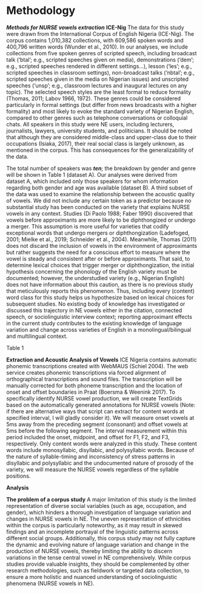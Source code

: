 
# Methodology
***Methods for NURSE vowels extraction***
**ICE-Nig**
The data for this study were drawn from the International Corpus of English Nigeria (ICE-Nig). The corpus contains 1,010,382 collections, with 609,586 spoken words and 400,796 written words (Wunder et al., 2010). In our analyses, we include collections from five spoken genres of scripted speech, including broadcast talk (‘btal’; e.g., scripted speeches given on media), demonstrations (‘dem’; e.g., scripted speeches rendered in different settings…), lesson (‘les’; e.g., scripted speeches in classroom settings), non-broadcast talks (‘nbtal’; e.g., scripted speeches given in the media on Nigerian issues) and unscripted speeches (‘unsp’; e.g., classroom lectures and inaugural lectures on any topic). The selected speech styles are the least formal to reduce formality (Thomas, 2011; Labov 1966, 1972). These genres could be considered particularly in formal settings (but differ from news broadcasts with a higher formality) and most likely to evoke the standard variety of Nigerian English, compared to other genres such as telephone conversations or colloquial chats. All speakers in this study were NE users, including lecturers, journalists, lawyers, university students, and politicians. It should be noted that although they are considered middle-class and upper-class due to their occupations (Isiaka, 2017), their real social class is largely unknown, as mentioned in the corpus. This has consequences for the generalizability of the data.

The total number of speakers was ***ten***; the breakdown by gender and genre will be shown in Table 1 (dataset A). Our analyses were derived from dataset A, which included only those speakers for whom information regarding both gender and age was available (dataset B). A third subset of the data was used to examine the relationship between the acoustic quality of vowels. We did not include any certain token as a predictor because no substantial study has been conducted on the variety that explains NURSE vowels in any context. Studies (Di Paolo 1988; Faber 1990) discovered that vowels before approximants are more likely to be diphthongized or undergo a merger. This assumption is more useful for varieties that codify exceptional words that undergo mergers or diphthongization (Ladefoged, 2001; Mielke et al., 2019; Schneider et al., 2004). Meanwhile, Thomas (2011) does not discard the inclusion of vowels in the environment of approximants but rather suggests the need for a conscious effort to measure where the vowel is steady and consistent after or before approximants. That said, to determine lexical choices that trigger merger or diphthongization, the initial hypothesis concerning the phonology of the English variety must be documented; however, the understudied variety (e.g., Nigerian English) does not have information about this caution, as there is no previous study that meticulously reports this phenomenon. Thus, including every (content) word class for this study helps us hypothesize based on lexical choices for subsequent studies. No existing body of knowledge has investigated or discussed this trajectory in NE vowels either in the citation, connected speech, or sociolinguistic interview context; reporting approximant effects in the current study contributes to the existing knowledge of language variation and change across varieties of English in a monolingual/bilingual and multilingual context.


Table 1

**Extraction and Acoustic Analysis of Vowels**
ICE Nigeria contains automatic phonemic transcriptions created with WebMAUS (Schiel 2004). The web service creates phonemic transcriptions via forced alignment of orthographical transcriptions and sound files. The transcription will be manually corrected for both phoneme transcription and the location of onset and offset boundaries in Praat (Boersma & Weenink 2017). To specifically identify NURSE vowel production, we will create TextGrids based on the automatically generated annotations for NURSE vowels (Note: if there are alternative ways that script can extract for content words at specified interval, I will gladly consider it). We will measure onset vowels at 5ms away from the preceding segment (consonant) and offset vowels at 5ms before the following segment. The interval measurement within this period included the onset, midpoint, and offset for F1, F2, and F3, respectively. Only content words were analyzed in this study. These content words include monosyllabic, disyllabic, and polysyllabic words. Because of the nature of syllable-timing and inconsistency of stress patterns in disyllabic and polysyllabic and the undocumented nature of prosody of the variety, we will measure the NURSE vowels regardless of the syllable positions. 

**Analysis**


**The problem of a corpus study** 
A major limitation of this study is the limited representation of diverse social variables (such as age, occupation, and gender), which hinders a thorough investigation of language variation and changes in NURSE vowels in NE. The uneven representation of ethnicities within the corpus is particularly noteworthy, as it may result in skewed findings and an incomplete portrayal of the linguistic patterns across different social groups. Additionally, this corpus study may not fully capture the dynamic and evolving nature of language variation and change in the production of NURSE vowels, thereby limiting the ability to discern variations in the tense central vowel in NE comprehensively. While corpus studies provide valuable insights, they should be complemented by other research methodologies, such as fieldwork or targeted data collection, to ensure a more holistic and nuanced understanding of sociolinguistic phenomena (NURSE vowels in NE).



